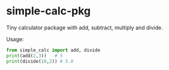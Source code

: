 # simple-calc-pkg

Tiny calculator package with add, subtract, multiply and divide.

Usage:

```python
from simple_calc import add, divide
print(add(2,3))   # 5
print(divide(10,2)) # 5.0
